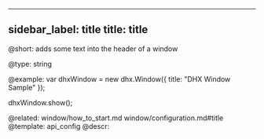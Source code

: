 
---
sidebar_label: title
title: title
---          

@short: 
adds some text into the header of a window




@type: string

@example: 
var dhxWindow = new dhx.Window({
    title: "DHX Window Sample"
});

dhxWindow.show();

@related: window/how_to_start.md
window/configuration.md#title
@template:	api_config
@descr: 



